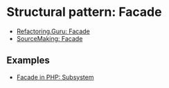 # Structural pattern: Facade

- [Refactoring.Guru: Facade](https://refactoring.guru/design-patterns/facade)
- [SourceMaking: Facade](https://sourcemaking.com/design_patterns/facade)


## Examples

* [Facade in PHP: Subsystem](PHP/Subsystem)